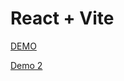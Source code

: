 # React + Vite

[DEMO](https://react-admin-layout-akram-khans-projects.vercel.app/)

[Demo 2](https://8080-cs-61595037-5606-43e9-ac12-7a03988b8610.cs-asia-southeast1-fork.cloudshell.dev/?authuser=0&redirectedPreviously=true)


